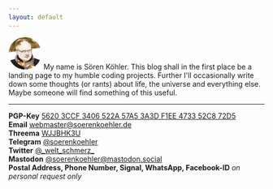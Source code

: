 ```yaml
---
layout: default
---
```

![Me](/assets/img/me.png) My name is Sören Köhler. This blog shall in the first
place be a landing page to my humble coding projects. Further I'll occasionally
write down some thoughts (or rants) about life, the universe and everything
else. Maybe someone will find something of this useful.

----

**PGP-Key**   [5620 3CCF 3406 522A 57A5  3A3D F1EE 4733 52C8 72D5](pgp-key.html)  
**Email**     [webmaster@soerenkoehler.de](mailto:webmaster@soerenkoehler.de)  
**Threema**   [WJJBHK3U](https://threema.id/WJJBHK3U)  
**Telegram**  [@soerenkoehler](https://t.me/soerenkoehler)  
**Twitter**   [@\_welt_schmerz\_](https://twitter.com/_welt_schmerz_)  
**Mastodon**  [@soerenkoehler@mastodon.social](https://mastodon.social/@soerenkoehler)  
**Postal Address, Phone Number, Signal, WhatsApp, Facebook-ID** _on personal request only_
